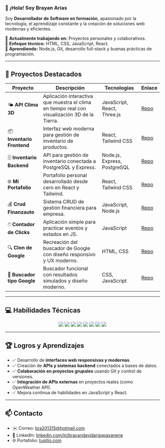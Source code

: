 ### 👋 ¡Hola! Soy Brayan Arias

Soy **Desarrollador de Software en formación**, apasionado por la tecnología, el aprendizaje constante y la creación de soluciones web modernas y eficientes.  

🧠 **Actualmente trabajando en:** Proyectos personales y colaborativos.  
🎯 **Enfoque técnico:** HTML, CSS, JavaScript, React.  
🌱 **Aprendiendo:** Node.js, Git, desarrollo full-stack y buenas prácticas de programación.  

---

## 🚀 Proyectos Destacados

| Proyecto | Descripción | Tecnologías | Enlace |
|----------|-------------|-------------|--------|
| 🌤️ **API Clima 3D** | Aplicación interactiva que muestra el clima en tiempo real con visualización 3D de la Tierra. | JavaScript, React, Three.js | [Repo](https://github.com/BrayanAriasPayanene/api-clima-3d) |
| 📦 **Inventario Frontend** | Interfaz web moderna para gestión de inventario de productos. | React, Tailwind CSS | [Repo](https://github.com/BrayanAriasPayanene/inventario-frontend) |
| 🗄️ **Inventario Backend** | API para gestión de inventario conectada a PostgreSQL y Express. | Node.js, Express, PostgreSQL | [Repo](https://github.com/BrayanAriasPayanene/inventario-backend) |
| 🌐 **Mi Portafolio** | Portafolio personal desarrollado desde cero en React y Tailwind. | React, Tailwind CSS | [Repo](https://github.com/BrayanAriasPayanene/mi-portafolio) |
| 💰 **Crud Finanzauto** | Sistema CRUD de gestión financiera para empresa. | JavaScript, Node.js | [Repo](https://github.com/BrayanAriasPayanene/Crud-Finanzauto) |
| 🖱️ **Contador de Clicks** | Aplicación simple para practicar eventos y estados en JS. | JavaScript | [Repo](https://github.com/BrayanAriasPayanene/contador-de-clics) |
| 🔍 **Clon de Google** | Recreación del buscador de Google con diseño responsivo y UX moderno. | HTML, CSS | [Repo](https://github.com/BrayanAriasPayanene/google-clone) |
| 🔎 **Buscador tipo Google** | Buscador funcional con resultados simulados y diseño moderno. | CSS, JavaScript | [Repo](https://github.com/BrayanAriasPayanene/google-search) |

---

## 💻 Habilidades Técnicas

<p align="center">
  <img src="https://img.shields.io/badge/HTML5-E34F26?style=for-the-badge&logo=html5&logoColor=white" />
  <img src="https://img.shields.io/badge/CSS3-1572B6?style=for-the-badge&logo=css3&logoColor=white" />
  <img src="https://img.shields.io/badge/JavaScript-F7DF1E?style=for-the-badge&logo=javascript&logoColor=black" />
  <img src="https://img.shields.io/badge/React-20232A?style=for-the-badge&logo=react&logoColor=61DAFB" />
  <img src="https://img.shields.io/badge/Node.js-339933?style=for-the-badge&logo=node.js&logoColor=white" />
  <img src="https://img.shields.io/badge/Git-F05032?style=for-the-badge&logo=git&logoColor=white" />
  <img src="https://img.shields.io/badge/Three.js-0.154.0-orange?style=for-the-badge&logo=three.js" />
  <img src="https://img.shields.io/badge/Tailwind_CSS-v3.3.0-blue?style=for-the-badge&logo=tailwind-css&logoColor=white" />
</p>

---

## 🏆 Logros y Aprendizajes

- ✅ Desarrollo de **interfaces web responsivas y modernas**.  
- ✅ Creación de **APIs y sistemas backend** conectados a bases de datos.  
- ✅ **Colaboración en proyectos grupales** usando Git y control de versiones.  
- ✅ **Integración de APIs externas** en proyectos reales (como OpenWeather API).  
- ✅ Mejora continua de habilidades en JavaScript y React.  

---

## 📫 Contacto

- ✉️ Correo: [bra201315@hotmail.com](mailto:bra201315@hotmail.com)  
- 🔗 LinkedIn: [linkedin.com/in/brayandavidariaspayanene](https://www.linkedin.com/in/brayandavidariaspayanene)  
- 🌐 Portafolio: [tusitio.com](https://tusitio.com)
